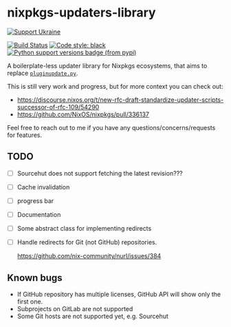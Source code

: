 # nixpkgs-updaters-library

[![Support Ukraine](https://badgen.net/badge/support/UKRAINE/?color=0057B8&labelColor=FFD700)](https://www.gov.uk/government/news/ukraine-what-you-can-do-to-help)

[![Build Status](https://github.com/PerchunPak/nixpkgs-updaters-library/actions/workflows/test.yml/badge.svg?branch=main)](https://github.com/PerchunPak/nixpkgs-updaters-library/actions?query=workflow%3Atest)
[![Code style: black](https://img.shields.io/badge/code%20style-black-000000.svg)](https://github.com/psf/black)
[![Python support versions badge (from pypi)](https://img.shields.io/pypi/pyversions/nixpkgs-updaters-library)](https://www.python.org/downloads/)

A boilerplate-less updater library for Nixpkgs ecosystems, that aims to replace
[`pluginupdate.py`](https://github.com/NixOS/nixpkgs/blob/76d002f98bff2df45147d02d828315aeab934da7/maintainers/scripts/pluginupdate-py/pluginupdate.py).

This is still very work and progress, but for more context you can check out:

- https://discourse.nixos.org/t/new-rfc-draft-standardize-updater-scripts-successor-of-rfc-109/54290
- https://github.com/NixOS/nixpkgs/pull/336137

Feel free to reach out to me if you have any questions/concerns/requests for
features.

## TODO

- [ ] Sourcehut does not support fetching the latest revision???
- [ ] Cache invalidation
- [ ] progress bar
- [ ] Documentation
- [ ] Some abstract class for implementing redirects
- [ ] Handle redirects for Git (not GitHub) repositories.

  https://github.com/nix-community/nurl/issues/384

## Known bugs

- If GitHub repository has multiple licenses, GitHub API will show only the first one.
- Subprojects on GitLab are not supported
- Some Git hosts are not supported yet, e.g. Sourcehut
